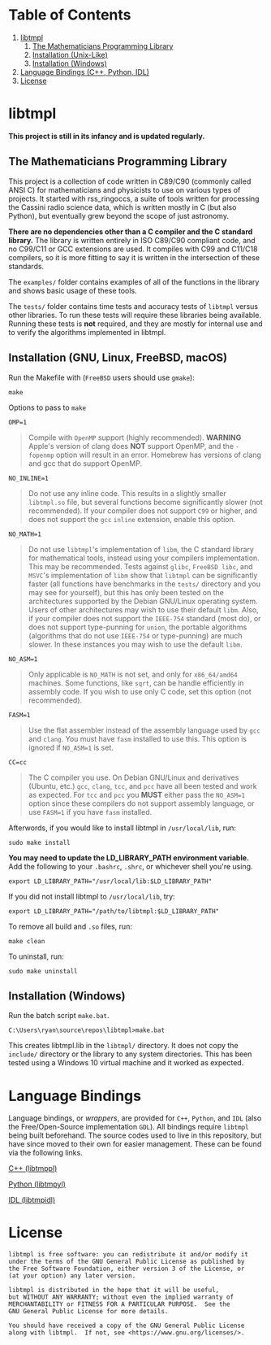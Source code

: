 <!---
    LICENSE

    This file is part of libtmpl.

    libtmpl is free software: you can redistribute it and/or modify it
    under the terms of the GNU General Public License as published by
    the Free Software Foundation, either version 3 of the License, or
    (at your option) any later version.

    libtmpl is distributed in the hope that it will be useful,
    but WITHOUT ANY WARRANTY; without even the implied warranty of
    MERCHANTABILITY or FITNESS FOR A PARTICULAR PURPOSE.  See the
    GNU General Public License for more details.

    You should have received a copy of the GNU General Public License
    along with libtmpl.  If not, see <https://www.gnu.org/licenses/>.

    AUTHOR
        Ryan Maguire
--->

# Table of Contents
1. [libtmpl](#libtmpl)
    1. [The Mathematicians Programming Library](#TheMathProgLib)
    2. [Installation (Unix-Like)](#InstallUnix)
    3. [Installation (Windows)](#InstallWindows)
2. [Language Bindings (C++, Python, IDL)](#bindings)
4. [License](#license)

# libtmpl

**This project is still in its infancy and is updated regularly.**

## The Mathematicians Programming Library <a name="TheMathProgLib"></a>
This project is a collection of code written in C89/C90 (commonly called ANSI C)
for mathematicians and physicists to use on various types of projects. It
started with rss_ringoccs, a suite of tools written for processing the Cassini
radio science data, which is written mostly in C (but also Python), but
eventually grew beyond the scope of just astronomy.

**There are no dependencies other than a C compiler and the C standard**
**library.** The library is written entirely in ISO C89/C90 compliant code,
and no C99/C11 or GCC extensions are used. It compiles with C99 and C11/C18
compilers, so it is more fitting to say it is written in the intersection of
these standards.

The ``examples/`` folder contains examples of all of the functions in the
library and shows basic usage of these tools.

The ``tests/`` folder contains time tests and accuracy tests of ``libtmpl``
versus other libraries. To run these tests will require these libraries being
available. Running these tests is **not** required, and they are mostly for
internal use and to verify the algorithms implemented in libtmpl.

## Installation (GNU, Linux, FreeBSD, macOS) <a name="InstallUnix"></a>
Run the Makefile with (`FreeBSD` users should use `gmake`):
```
make
```
Options to pass to `make`

`OMP=1`
> Compile with `OpenMP` support (highly recommended). **WARNING**
> Apple's version of clang does **NOT** support OpenMP, and the `-fopenmp`
> option will result in an error. Homebrew has versions of clang and gcc that
> do support OpenMP.

`NO_INLINE=1`
> Do not use any inline code. This results in a slightly
> smaller `libtmpl.so` file, but several functions become significantly
> slower (not recommended). If your compiler does not support `C99` or higher,
> and does not support the `gcc` `inline` extension, enable this option.

`NO_MATH=1`
> Do not use `libtmpl`'s implementation of `libm`, the C
> standard library for mathematical tools, instead using your compilers
> implementation. This may be recommended. Tests against `glibc`,
> `FreeBSD libc`, and `MSVC`'s implementation of `libm` show that
> `libtmpl` can be significantly faster (all functions have benchmarks in the
> `tests/` directory and you may see for yourself), but this has only been
> tested on the architectures supported by the Debian GNU/Linux operating
> system. Users of other architectures may wish to use their default `libm`.
> Also, if your compiler does not support the `IEEE-754` standard (most do),
> or does not support type-punning for `union`, the portable algorithms
> (algorithms that do not use `IEEE-754` or type-punning) are much slower. In
> these instances you may wish to use the default `libm`.

`NO_ASM=1`
> Only applicable is `NO_MATH` is not set, and only for `x86_64/amd64`
> machines. Some functions, like `sqrt`, can be handle efficiently in assembly
> code. If you wish to use only C code, set this option (not recommended).

`FASM=1`
> Use the flat assembler instead of the assembly language used by `gcc` and
> `clang`. You must have `fasm` installed to use this. This option is ignored
> if `NO_ASM=1` is set.

`CC=cc`
> The C compiler you use. On Debian GNU/Linux and derivatives (Ubuntu, etc.)
> `gcc`, `clang`, `tcc`, and `pcc` have all been tested and work as expected.
> For `tcc` and `pcc` you **MUST** either pass the `NO_ASM=1` option since these
> compilers do not support assembly language, or use `FASM=1` if you have
> `fasm` installed.

Afterwords, if you would like to install libtmpl in `/usr/local/lib`, run:
```
sudo make install
```
**You may need to update the LD_LIBRARY_PATH environment variable.**
Add the following to your `.bashrc`, `.shrc`, or whichever shell you're using.
```
export LD_LIBRARY_PATH="/usr/local/lib:$LD_LIBRARY_PATH"
```
If you did not install libtmpl to `/usr/local/lib`, try:
```
export LD_LIBRARY_PATH="/path/to/libtmpl:$LD_LIBRARY_PATH"
```
To remove all build and `.so` files, run:
```
make clean
```
To uninstall, run:
```
sudo make uninstall
```

## Installation (Windows) <a name="InstallWindows"></a>
Run the batch script `make.bat`.
```
C:\Users\ryan\source\repos\libtmpl>make.bat
```
This creates libtmpl.lib in the `libtmpl/` directory.
It does not copy the `include/` directory or the library to any system
directories. This has been tested using a Windows 10 virtual machine and it
worked as expected.

# Language Bindings <a name="bindings"></a>
Language bindings, or *wrappers*, are provided for `C++`, `Python`,
and `IDL` (also the Free/Open-Source implementation `GDL`). All bindings require
`libtmpl` being built beforehand. The source codes used to live in this
repository, but have since moved to their own for easier management. These
can be found via the following links.

[C++ (libtmppl)](https://github.com/ryanmaguire/libtmppl)

[Python (libtmpyl)](https://github.com/ryanmaguire/libtmpyl)

[IDL (libtmpidl)](https://github.com/ryanmaguire/libtmpidl)

# License
    libtmpl is free software: you can redistribute it and/or modify it
    under the terms of the GNU General Public License as published by
    the Free Software Foundation, either version 3 of the License, or
    (at your option) any later version.

    libtmpl is distributed in the hope that it will be useful,
    but WITHOUT ANY WARRANTY; without even the implied warranty of
    MERCHANTABILITY or FITNESS FOR A PARTICULAR PURPOSE.  See the
    GNU General Public License for more details.

    You should have received a copy of the GNU General Public License
    along with libtmpl.  If not, see <https://www.gnu.org/licenses/>.
